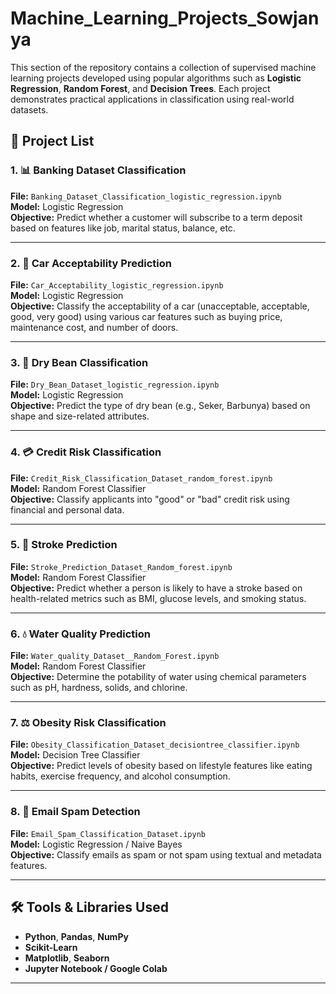 # Machine_Learning_Projects_Sowjanya

This section of the repository contains a collection of supervised machine learning projects developed using popular algorithms such as **Logistic Regression**, **Random Forest**, and **Decision Trees**. Each project demonstrates practical applications in classification using real-world datasets.

## 📂 Project List

### 1. 📊 Banking Dataset Classification
**File:** `Banking_Dataset_Classification_logistic_regression.ipynb`  
**Model:** Logistic Regression  
**Objective:** Predict whether a customer will subscribe to a term deposit based on features like job, marital status, balance, etc.

---

### 2. 🚗 Car Acceptability Prediction
**File:** `Car_Acceptability_logistic_regression.ipynb`  
**Model:** Logistic Regression  
**Objective:** Classify the acceptability of a car (unacceptable, acceptable, good, very good) using various car features such as buying price, maintenance cost, and number of doors.

---

### 3. 🌰 Dry Bean Classification
**File:** `Dry_Bean_Dataset_logistic_regression.ipynb`  
**Model:** Logistic Regression  
**Objective:** Predict the type of dry bean (e.g., Seker, Barbunya) based on shape and size-related attributes.

---

### 4. 💳 Credit Risk Classification
**File:** `Credit_Risk_Classification_Dataset_random_forest.ipynb`  
**Model:** Random Forest Classifier  
**Objective:** Classify applicants into "good" or "bad" credit risk using financial and personal data.

---

### 5. 🧠 Stroke Prediction
**File:** `Stroke_Prediction_Dataset_Random_forest.ipynb`  
**Model:** Random Forest Classifier  
**Objective:** Predict whether a person is likely to have a stroke based on health-related metrics such as BMI, glucose levels, and smoking status.

---

### 6. 💧 Water Quality Prediction
**File:** `Water_quality_Dataset__Random_Forest.ipynb`  
**Model:** Random Forest Classifier  
**Objective:** Determine the potability of water using chemical parameters such as pH, hardness, solids, and chlorine.

---

### 7. ⚖️ Obesity Risk Classification
**File:** `Obesity_Classification_Dataset_decisiontree_classifier.ipynb`  
**Model:** Decision Tree Classifier  
**Objective:** Predict levels of obesity based on lifestyle features like eating habits, exercise frequency, and alcohol consumption.

---

### 8. 📧 Email Spam Detection
**File:** `Email_Spam_Classification_Dataset.ipynb`  
**Model:** Logistic Regression / Naive Bayes  
**Objective:** Classify emails as spam or not spam using textual and metadata features.

---

## 🛠 Tools & Libraries Used
- **Python**, **Pandas**, **NumPy**
- **Scikit-Learn**
- **Matplotlib**, **Seaborn**
- **Jupyter Notebook / Google Colab**

---
